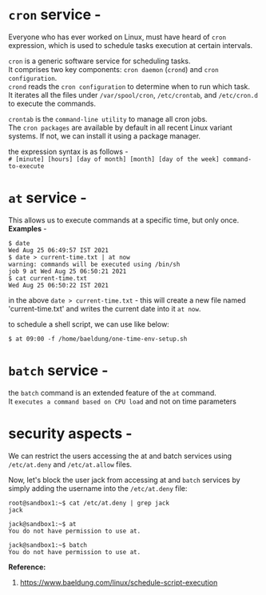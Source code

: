 # `cron` service - 

Everyone who has ever worked on Linux, must have heard of `cron` expression, which is used to schedule tasks execution at certain intervals.  

`cron` is a generic software service for scheduling tasks.  
It comprises two key components: 
`cron daemon` (`crond`) and `cron configuration`.  
`crond` reads the `cron configuration` to determine when to run which task.  
It iterates all the files under `/var/spool/cron`, `/etc/crontab`, and `/etc/cron.d` to execute the commands.  

`crontab` is the `command-line utility` to manage all cron jobs.  
The `cron packages` are available by default in all recent Linux variant systems. If not, we can install it using a package manager.  

the expression syntax is as follows -  
`# [minute] [hours] [day of month] [month] [day of the week] command-to-execute`  

# `at` service - 
This allows us to execute commands at a specific time, but only once.  
**Examples** -  
```shell
$ date
Wed Aug 25 06:49:57 IST 2021
$ date > current-time.txt | at now
warning: commands will be executed using /bin/sh
job 9 at Wed Aug 25 06:50:21 2021
$ cat current-time.txt
Wed Aug 25 06:50:22 IST 2021
```
in the above `date > current-time.txt` - this will create a new file named 'current-time.txt' and writes the current date into it `at now`.  

to schedule a shell script, we can use like below:  
```shell
$ at 09:00 -f /home/baeldung/one-time-env-setup.sh
```

# `batch` service - 

the `batch` command is an extended feature of the `at` command.  
It `executes a command based on CPU load` and not on time parameters  

# security aspects - 

We can restrict the users accessing the at and batch services using `/etc/at.deny` and `/etc/at.allow` files.  

Now, let's block the user jack from accessing at and `batch` services by simply adding the username into the `/etc/at.deny` file:  

```shell
root@sandbox1:~$ cat /etc/at.deny | grep jack
jack

jack@sandbox1:~$ at
You do not have permission to use at.

jack@sandbox1:~$ batch
You do not have permission to use at.
```


**Reference:**  
1. https://www.baeldung.com/linux/schedule-script-execution

